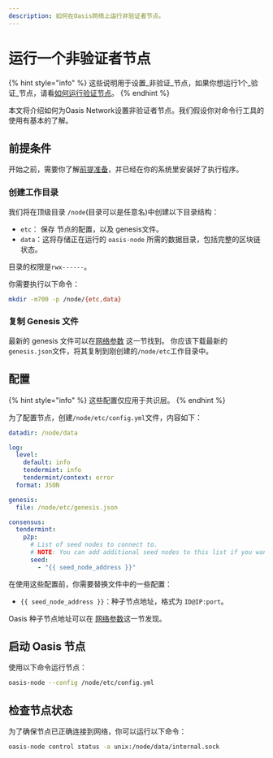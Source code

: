 ```yaml
---
description: 如何在Oasis网络上运行非验证者节点。
---
```


# 运行一个非验证者节点

{% hint style="info" %}
这些说明用于设置_非验证_节点，如果你想运行1个_验证_节点，请看[如何运行验证节点](run-validator.md)。
{% endhint %}

本文将介绍如何为Oasis Network设置非验证者节点。我们假设你对命令行工具的使用有基本的了解。

## 前提条件

开始之前，需要你了解[前提准备](../prerequisites/)，并已经在你的系统里安装好了执行程序。

### 创建工作目录

我们将在顶级目录 `/node`(目录可以是任意名)中创建以下目录结构：

* `etc`： 保存 节点的配置，以及 genesis文件。
* `data`：这将存储正在运行的 `oasis-node` 所需的数据目录，包括完整的区块链状态。

目录的权限是`rwx------`。

你需要执行以下命令：

```bash
mkdir -m700 -p /node/{etc,data}
```

### 复制 Genesis 文件

最新的 genesis 文件可以在[网络参数](../../oasis-network/network-parameters.md) 这一节找到。
你应该下载最新的`genesis.json`文件，将其复制到刚创建的`/node/etc`工作目录中。

## 配置

{% hint style="info" %}
这些配置仅应用于共识层。
{% endhint %}

为了配置节点，创建`/node/etc/config.yml`文件，内容如下：

```yaml
datadir: /node/data

log:
  level:
    default: info
    tendermint: info
    tendermint/context: error
  format: JSON

genesis:
  file: /node/etc/genesis.json

consensus:
  tendermint:
    p2p:
      # List of seed nodes to connect to.
      # NOTE: You can add additional seed nodes to this list if you want.
      seed:
        - "{{ seed_node_address }}"

```

在使用这些配置前，你需要替换文件中的一些配置：

* `{{ seed_node_address }}`：种子节点地址，格式为 `ID@IP:port`。

Oasis 种子节点地址可以在 [网络参数](../../oasis-network/network-parameters.md)这一节发现。

## 启动 Oasis 节点

使用以下命令运行节点：

```bash
oasis-node --config /node/etc/config.yml
```

## 检查节点状态

为了确保节点已正确连接到网络，你可以运行以下命令：

```bash
oasis-node control status -a unix:/node/data/internal.sock
```

